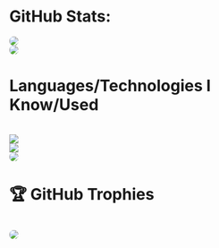 # GitHub Stats:
  <a href="https://www.buymeacoffee.com/amantukhan" rel="nofollow"><img src='https://github-readme-stats-delta-six-85.vercel.app/api?username=amantu-qbit&count_private=true&show_icons=true&theme=dark' style='border-radius:7px;'></a>
  <br>
  <a href="https://www.buymeacoffee.com/amantukhan" rel="nofollow"><img src='https://github-readme-streak-stats.herokuapp.com/?user=amantu-qbit&theme=dark&hide_border=true' style='border-radius:7px;'></a>
  <br>
  <h1>Languages/Technologies I Know/Used</h1>
  <br>
  <img src="https://skillicons.dev/icons?i=git,lua,c,cpp,css,vue,discordjs,django,flutter,svelte,raspberrypi,swift,unreal" />
  <br>
    <img src="https://skillicons.dev/icons?i=react,nextjs,github,gitlab,html,java,js,nodejs,nginx,py,tensorflow,ts,arduino" />
  <br>
  <a href="https://www.buymeacoffee.com/amantukhan" rel="nofollow"><img src='https://github-readme-stats-delta-six-85.vercel.app/api/top-langs/?username=amantu-qbit&theme=dark&layout=donut&count_private=true' style='border-radius:7px;'></a>
  <br>
  <h1>🏆 GitHub Trophies</h1>
  <br>
  <a href="https://www.buymeacoffee.com/amantukhan" rel="nofollow"><img src='https://github-profile-trophy.vercel.app/?username=amantu-qbit&theme=nord&column=7' style='border-radius:7px;'></a>



